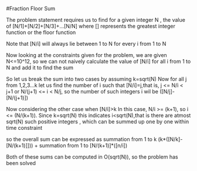 #Fraction Floor Sum

The problem statement requires us to find for a given integer N , the value of [N/1]+[N/2]+[N/3]+...[N/N] where [] represents the greatest integer function or the floor function

Note that [N/i] will always lie between 1 to N for every i from 1 to N

Now looking at the constraints given for the problem, we are given N<=10^12, so we can not naively calculate the value of [N/i] for all i from 1 to N and add it to find the sum

So let us break the sum into two cases by assuming k=sqrt(N)
Now for all j from 1,2,3...k let us find the number of i such that [N/i]=j,that is, j <= N/i < j+1 or N/(j+1) <= i < N/j, so the number of such integers i wil be ([N/j]-[N/(j+1)])

Now considering the other case when [N/i]>k
In this case, N/i >= (k+1), so i <= (N/(k+1)). Since k=sqrt(N) this indicates i<sqrt(N),that is there are atmost sqrt(N) such positive integers , which can be summed up one by one within time constraint

so the overall sum can be expressed as 
summation from 1 to k (k*([N/k]-[N/(k+1)]])) + summation from 1 to [N/(k+1)]*([n/i])

Both of these sums can be computed in O(sqrt(N)), so the problem has been solved